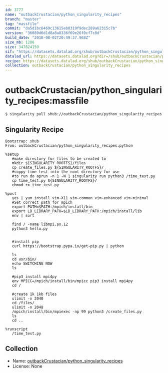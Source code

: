 ```yaml
---
id: 3777
name: "outbackCrustacian/python_singularity_recipes"
branch: "master"
tag: "massfile"
commit: "da5d1bc6469c13615eb0319f9dec289a62315c7b"
version: "36080d6d1d8a8a8336f69e26f0cf7c8d"
build_date: "2018-08-02T20:49:37.968Z"
size_mb: 1286
size: 347824159
sif: "https://datasets.datalad.org/shub/outbackCrustacian/python_singularity_recipes/massfile/2018-08-02-da5d1bc6-36080d6d/36080d6d1d8a8a8336f69e26f0cf7c8d.simg"
datalad_url: https://datasets.datalad.org?dir=/shub/outbackCrustacian/python_singularity_recipes/massfile/2018-08-02-da5d1bc6-36080d6d/
recipe: https://datasets.datalad.org/shub/outbackCrustacian/python_singularity_recipes/massfile/2018-08-02-da5d1bc6-36080d6d/Singularity
collection: outbackCrustacian/python_singularity_recipes
---
```


# outbackCrustacian/python_singularity_recipes:massfile

```bash
$ singularity pull shub://outbackCrustacian/python_singularity_recipes:massfile
```

## Singularity Recipe

```singularity
Bootstrap: shub
From: outbackCrustacian/python_singularity_recipes:python

%setup
   #make directory for files to be created to
   mkdir ${SINGULARITY_ROOTFS}/files
   cp create_files.py ${SINGULARITY_ROOTFS}/
   #coppy time test into the root directory for use
   #to run do aprun -n 1 -N 1 singularity run python3 /time_test.py
   cp time_test.py ${SINGULARITY_ROOTFS}/
   chmod +x time_test.py

%post
   yes | yum install vim-X11 vim-common vim-enhanced vim-minimal
   #Set correct path for mpich
   export PATH=$PATH:/mpich/install/bin
   export LD_LIBRARY_PATH=$LD_LIBRARY_PATH:/mpich/install/lib
   env | sort

   find / -name libmpi.so.12
   python3 hello.py


   #install pip
   curl https://bootstrap.pypa.io/get-pip.py | python

   ls
   cd usr/bin/
   echo SWITCHING NOW
   ls

   #pip3 install mpi4py
   env MPICC=/mpich/install/bin/mpicc pip3 install mpi4py
   cd /

   #create 1k 1kb files
   ulimit -n 2048
   cd /files/
   ulimit -n 2048
   /mpich/install/bin/mpiexec -np 99 python3 /create_files.py
   ls
   cd ..

%runscript
   /time_test.py
```

## Collection

 - Name: [outbackCrustacian/python_singularity_recipes](https://github.com/outbackCrustacian/python_singularity_recipes)
 - License: None

